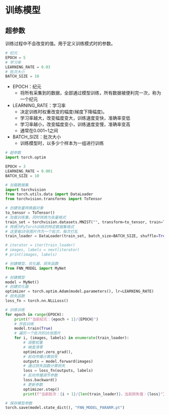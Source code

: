 # 训练模型

## 超参数

训练过程中不会改变的值。用于定义训练模式时的参数。

```python
# 纪元
EPOCH = 5
# 学习率
LEARNING_RATE = 0.03
# 批次大小
BATCH_SIZE = 10
```

- EPOCH：纪元
  - 将所有采集到的数据，全部通过模型训练，所有数据被便利完一次，称为一个纪元
- LEARNING_RATE：学习率
  - 决定训练时权重改变的幅度(梯度下降幅度)。
  - 学习率越大，改变幅度变大，训练速度变快，准确率变低
  - 学习率越小，改变幅度变小，训练速度变慢，准确率变高
  - 通常在0.001~1之间
- BATCH_SIZE：批次大小
  - 训练模型时，以多少个样本为一组进行训练

```python
# 超参数
import torch.optim

EPOCH = 3
LEARNING_RATE = 0.001
BATCH_SIZE = 10

# 加载数据集
import torchvision
from torch.utils.data import DataLoader
from torchvision.transforms import ToTensor

# 创建张量转换器对象
to_tensor = ToTensor()
# 加载训练集，同时转换为张量格式
train_set = torchvision.datasets.MNIST("", transform=to_tensor, train=True, download=False)
# 转换为PyTorch训练的特定数据集格式
# 这里每10张图片作为一个批次，每次打乱
train_loader = DataLoader(train_set, batch_size=BATCH_SIZE, shuffle=True)

# iterator = iter(train_loader)
# images, labels = next(iterator)
# print(images, labels)

# 创建模型、优化器、损失函数
from FNN_MODEL import MyNet

# 创建模型
model = MyNet()
# 创建优化器
optimizer = torch.optim.Adam(model.parameters(), lr=LEARNING_RATE)
# 损失函数
loss_fn = torch.nn.NLLLoss()

# 训练训练
for epoch in range(EPOCH):
    print(f"当前纪元：{epoch + 1}/{EPOCH}")
    # 开启训练
    model.train(True)
    # 遍历一个批次的10张图片
    for i, (images, labels) in enumerate(train_loader):
        # 调整权重
        # 梯度清零
        optimizer.zero_grad(),
        # 前向传播计算损失
        outputs = model.forward(images)
        # 通过损失函数计算损失
        loss = loss_fn(outputs, labels)
        # 反向传播调节参数
        loss.backward()
        # 更新参数
        optimizer.step()
        print(f"当前批次：{i + 1}/{len(train_loader)}，当前损失值：{loss}")

# 保存模型参数
torch.save(model.state_dict(), "FNN_MODEL_PARARM.pt")

```

